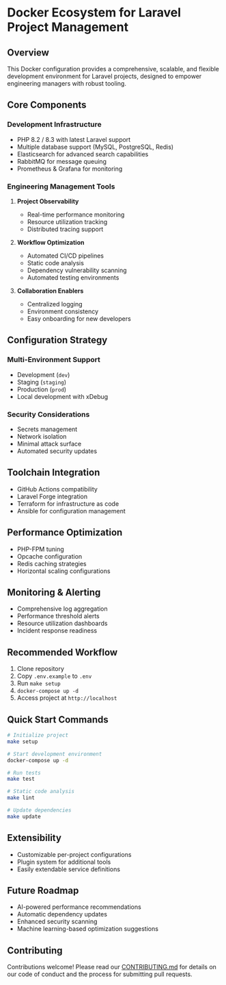 # Docker Ecosystem for Laravel Project Management

## Overview
This Docker configuration provides a comprehensive, scalable, and flexible development environment for Laravel projects, designed to empower engineering managers with robust tooling.

## Core Components

### Development Infrastructure
- PHP 8.2 / 8.3 with latest Laravel support
- Multiple database support (MySQL, PostgreSQL, Redis)
- Elasticsearch for advanced search capabilities
- RabbitMQ for message queuing
- Prometheus & Grafana for monitoring

### Engineering Management Tools
1. **Project Observability**
   - Real-time performance monitoring
   - Resource utilization tracking
   - Distributed tracing support

2. **Workflow Optimization**
   - Automated CI/CD pipelines
   - Static code analysis
   - Dependency vulnerability scanning
   - Automated testing environments

3. **Collaboration Enablers**
   - Centralized logging
   - Environment consistency
   - Easy onboarding for new developers

## Configuration Strategy

### Multi-Environment Support
- Development (`dev`)
- Staging (`staging`)
- Production (`prod`)
- Local development with xDebug

### Security Considerations
- Secrets management
- Network isolation
- Minimal attack surface
- Automated security updates

## Toolchain Integration
- GitHub Actions compatibility
- Laravel Forge integration
- Terraform for infrastructure as code
- Ansible for configuration management

## Performance Optimization
- PHP-FPM tuning
- Opcache configuration
- Redis caching strategies
- Horizontal scaling configurations

## Monitoring & Alerting
- Comprehensive log aggregation
- Performance threshold alerts
- Resource utilization dashboards
- Incident response readiness

## Recommended Workflow

1. Clone repository
2. Copy `.env.example` to `.env`
3. Run `make setup`
4. `docker-compose up -d`
5. Access project at `http://localhost`

## Quick Start Commands

```bash
# Initialize project
make setup

# Start development environment
docker-compose up -d

# Run tests
make test

# Static code analysis
make lint

# Update dependencies
make update
```

## Extensibility
- Customizable per-project configurations
- Plugin system for additional tools
- Easily extendable service definitions

## Future Roadmap
- AI-powered performance recommendations
- Automatic dependency updates
- Enhanced security scanning
- Machine learning-based optimization suggestions

## Contributing
Contributions welcome! Please read our [CONTRIBUTING.md](CONTRIBUTING.md) for details on our code of conduct and the process for submitting pull requests.
